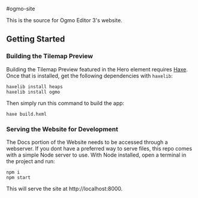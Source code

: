 #ogmo-site

This is the source for Ogmo Editor 3's website.

## Getting Started

### Building the Tilemap Preview

Building the Tilemap Preview featured in the Hero element requires [Haxe](https://haxe.org/).
Once that is installed, get the following dependencies with `haxelib`:

```
haxelib install heaps
haxelib install ogmo
```

Then simply run this command to build the app:

```
haxe build.hxml
```

### Serving the Website for Development

The Docs portion of the Website needs to be accessed through a webserver. If you dont have a preferred way to serve files, this repo comes with a simple Node server to use. With Node installed, open a terminal in the project and run:

```
npm i
npm start
```

This will serve the site at http://localhost:8000.
